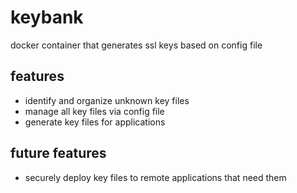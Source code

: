 # keybank

docker container that generates ssl keys based on config file

## features

* identify and organize unknown key files
* manage all key files via config file
* generate key files for applications

## future features

* securely deploy key files to remote applications that need them